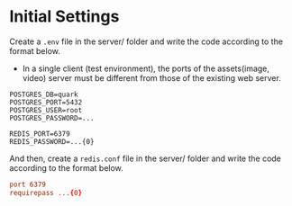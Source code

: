 # Initial Settings
Create a `.env` file in the server/ folder and write the code according to the format below.

- In a single client (test environment), the ports of the assets(image, video) server must be different from those of the existing web server.

```env
POSTGRES_DB=quark
POSTGRES_PORT=5432
POSTGRES_USER=root
POSTGRES_PASSWORD=...

REDIS_PORT=6379
REDIS_PASSWORD=...{0}
```

And then, create a `redis.conf` file in the server/ folder and write the code according to the format below.

```conf
port 6379
requirepass ...{0}
```